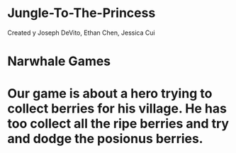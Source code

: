 # Jungle-To-The-Princess
Created y Joseph DeVito, Ethan Chen, Jessica Cui
<h1> Narwhale Games<h1>
  <P>Our game is about a hero trying to collect berries for his village. He has too collect all the ripe berries and try and dodge the posionus berries.<p1>
